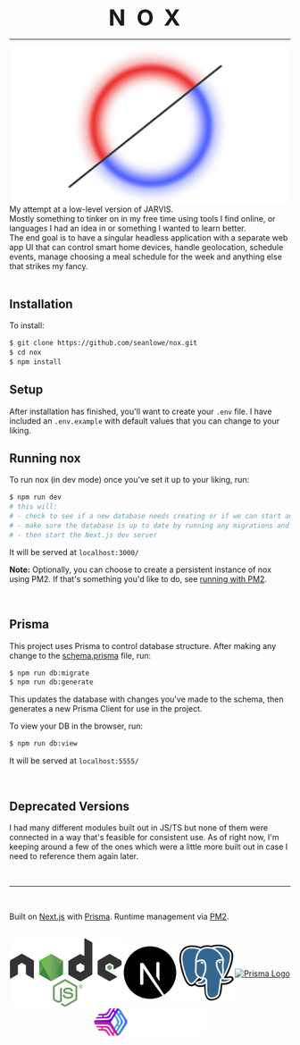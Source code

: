 
<center style="font-size: 40px; font-weight:bold; letter-spacing: 1.25rem;">
  NOX
</center>

<hr />

<img align="right" alt="NOX Logo" src="public/images/nox.png" width="500" />
<div>
  My attempt at a low-level version of JARVIS.
  
  <br />
  Mostly something to tinker on in my free time using tools I find online, or languages I had an idea in or something I wanted to learn better.

  <br />
  The end goal is to have a singular headless application with a separate web app UI that can control smart home devices, handle geolocation, schedule events, manage choosing a meal schedule for the week and anything else that strikes my fancy.
</div>

<br />

## Installation
To install:
```bash
$ git clone https://github.com/seanlowe/nox.git
$ cd nox
$ npm install
```

## Setup
After installation has finished, you'll want to create your `.env` file. I have included an `.env.example` with default values that you can change to your liking.

## Running nox
To run nox (in dev mode) once you've set it up to your liking, run:
```bash
$ npm run dev
# this will:
# - check to see if a new database needs creating or if we can start an existing one
# - make sure the database is up to date by running any migrations and seeders necessary
# - then start the Next.js dev server
```

It will be served at `localhost:3000/`

**Note:** Optionally, you can choose to create a persistent instance of nox using PM2. If that's something you'd like to do, see [running with PM2](./docs/running-with-pm2.md).

<br />

## Prisma

This project uses Prisma to control database structure. After making any change to the [schema.prisma](/prisma/schema.prisma) file, run:
```bash
$ npm run db:migrate
$ npm run db:generate
```
This updates the database with changes you've made to the schema, then generates a new Prisma Client for use in the project.

To view your DB in the browser, run:
```bash
$ npm run db:view
```
It will be served at `localhost:5555/`

<br />

## Deprecated Versions
I had many different modules built out in JS/TS but none of them were connected in a way that's feasible for consistent use. As of right now, I'm keeping around a few of the ones which were a little more built out in case I need to reference them again later.

<br />
<hr />
<br />

Built on [Next.js](https://nextjs.org/) with [Prisma](https://www.prisma.io/). Runtime management via [PM2](https://pm2.keymetrics.io/).


<br />


<div style="display: flex; justify-content: space-evenly; align-items: center; flex-wrap: wrap;">
  <!-- nodeJS  -->
  <a href="https://github.com/nodejs" target="blank">
    <img alt="Node.js Logo" src="public/images/node.svg" width="200" />
  </a>

  <!-- next.js -->
  <a href="https://github.com/vercel/next.js" target="blank">
    <img alt="Next.js Logo" src="public/images/next.png" width="100" >
  </a>

  <!-- postgres -->
  <a href="https://github.com/postgres" target="blank">
    <img alt="PostgreSQL Logo" src="public/images/postgres.png" width="100" >
  </a>

  <!-- prisma -->
  <a href="https://github.com/prisma/" target="blank">
    <img alt="Prisma Logo" src="https://images2.prisma.io/footer-logo.png" width="200" >
  </a>

  <!-- pm2 -->
  <a href="https://pm2.keymetrics.io/" target="blank">
    <img alt="PM2 logo" src="public/images/pm2.png" width="200">
  </a>
</div>

<br />
